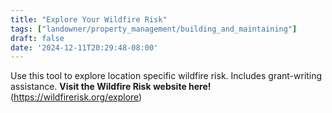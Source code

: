 ```yaml
---
title: "Explore Your Wildfire Risk"
tags: ["landowner/property_management/building_and_maintaining"]
draft: false
date: '2024-12-11T20:29:48-08:00'
---
```


Use this tool to explore location specific wildfire risk.
  Includes grant-writing assistance.
 **Visit the Wildfire Risk website here!** (https://wildfirerisk.org/explore)

